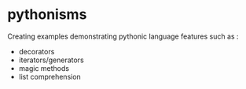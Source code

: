 # pythonisms 
Creating examples demonstrating pythonic language features such as :
- decorators
- iterators/generators
- magic methods
- list comprehension

